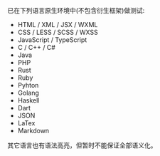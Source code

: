 已在下列语言原生环境中(不包含衍生框架)做测试:

- HTML / XML / JSX / WXML
- CSS / LESS / SCSS / WXSS
- JavaScript / TypeScript
- C / C++ / C#
- Java
- PHP
- Rust
- Ruby
- Pyhton
- Golang
- Haskell
- Dart
- JSON
- LaTex
- Markdown

其它语言也有语法高亮，但暂时不能保证全部语义化。
